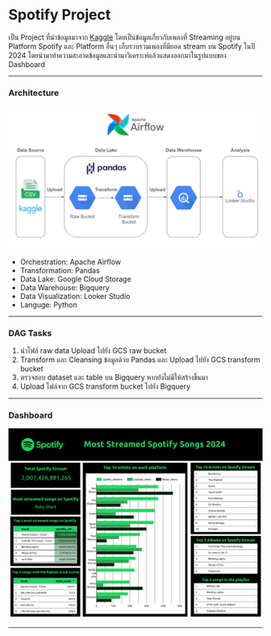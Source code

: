 # Spotify Project

เป็น Project ที่นำข้อมูลมาจาก [Kaggle][Kaggle_Link] โดยเป็นข้อมูลเกี่ยวกับเพลงที่ Streaming อยู่บน Platform Spotify และ Platform อื่นๆ
เก็บรวบรวมเพลงที่มียอด stream บน Spotify ในปี 2024 โดยนำมาทำความสะอาดข้อมูลและนำมาวิเคราะห์แล้วแสดงออกมาในรูปแบบของ Dashboard

[Kaggle_Link]:https://www.kaggle.com/datasets/nelgiriyewithana/most-streamed-spotify-songs-2024/data

---
### Architecture

![a](https://github.com/woraweetwpsk/02-project-spotify-with-airflow/blob/main/images/architecture.png?raw=true)

- Orchestration: Apache Airflow
- Transformation: Pandas
- Data Lake: Google Cloud Storage
- Data Warehouse: Bigquery
- Data Visualization: Looker Studio
- Languge: Python  

---
### DAG Tasks

1. นำไฟล์ raw data Upload ไปยัง GCS raw bucket
2. Transform และ Cleansing ข้อมูลด้วย Pandas และ Upload ไปยัง GCS transform bucket
3. ตรวจสอบ dataset และ table บน Bigquery หากยังไม่มีให้สร้างขึ้นมา
4. Upload ไฟล์จาก GCS transform bucket ไปยัง Bigquery

---
### Dashboard

![d](https://github.com/woraweetwpsk/02-project-spotify-with-airflow/blob/main/images/dashboard.png?raw=true)

---
